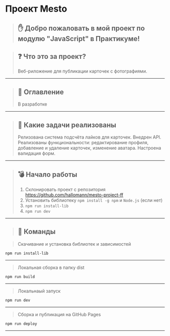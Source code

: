# Проект Mesto

> ## ✋ Добро пожаловать в мой проект по модулю "JavaScript" в Практикуме!

> ## ❓ Что это за проект?
>
> Веб-риложение для публикации карточек с фотографиями.

---

> ## 📕 Оглавление
>
> В разработке

---

> ## 📃 Какие задачи реализованы
>
> Релизована система подсчёта лайков для карточек.
> Внедрен API.
> Реализованы функциональности: редактирование профиля, добавление и удаление карточек, изменение аватара.
> Настроена валидация форм.

---

> ## 💣 Начало работы
>
> 1. Склонировать проект с репозитория https://github.com/hallomann/mesto-project-ff
> 2. Установить библиотеку `npm install -g npm` и `Node.js` (если нет)
> 3. `npm run install-lib`
> 4. `npm run dev`

---

> ## 📝 Команды

> Скачивание и установка библиотек и зависимостей

```
npm run install-lib
```

---

> Локальная сборка в папку dist

```
npm run build
```

---

> Локальнаый запуск

```
npm run dev
```

---

> Сборка и публикация на GitHub Pages

```
npm run deploy
```

---
